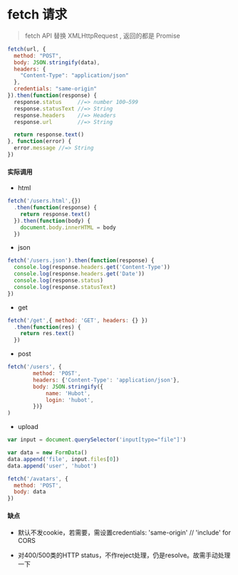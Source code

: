 # fetch 请求

> fetch API 替换 XMLHttpRequest , 返回的都是 Promise

```js
fetch(url, {
  method: "POST",
  body: JSON.stringify(data),
  headers: {
    "Content-Type": "application/json"
  },
  credentials: "same-origin"
}).then(function(response) {
  response.status     //=> number 100–599
  response.statusText //=> String
  response.headers    //=> Headers
  response.url        //=> String

  return response.text()
}, function(error) {
  error.message //=> String
})
```

#### 实际调用

+ html

```js
fetch('/users.html',{})
  .then(function(response) {
    return response.text()
  }).then(function(body) {
    document.body.innerHTML = body
  })
```

+ json

```js
fetch('/users.json').then(function(response) {
  console.log(response.headers.get('Content-Type'))
  console.log(response.headers.get('Date'))
  console.log(response.status)
  console.log(response.statusText)
})
```

+ get

```js
fetch('/get',{ method: 'GET', headers: {} })
  .then(function(res) {
    return res.text()
  })
```


+ post

```js
fetch('/users', {
        method: 'POST',
        headers: {'Content-Type': 'application/json'},
        body: JSON.stringify({
            name: 'Hubot',
            login: 'hubot',
        })}
)
```


+ upload

```js
var input = document.querySelector('input[type="file"]')

var data = new FormData()
data.append('file', input.files[0])
data.append('user', 'hubot')

fetch('/avatars', {
  method: 'POST',
  body: data
})
```

#### 缺点

+ 默认不发cookie，若需要，需设置credentials: 'same-origin' // 'include' for CORS

+ 对400/500类的HTTP status，不作reject处理，仍是resolve。故需手动处理一下
 
